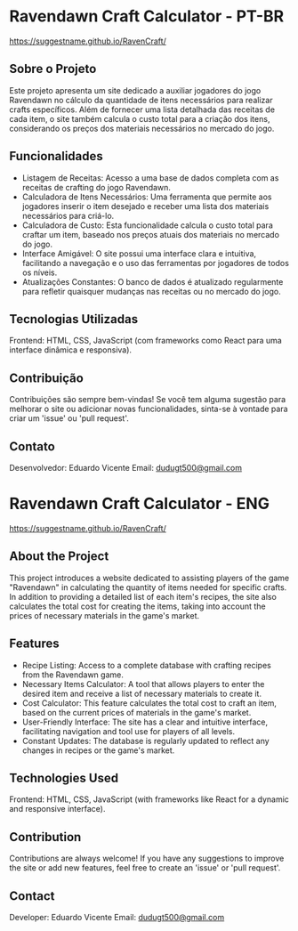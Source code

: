 # Ravendawn Craft Calculator - PT-BR

https://suggestname.github.io/RavenCraft/

## Sobre o Projeto

Este projeto apresenta um site dedicado a auxiliar jogadores do jogo Ravendawn no cálculo da quantidade de itens necessários para realizar crafts específicos. Além de fornecer uma lista detalhada das receitas de cada item, o site também calcula o custo total para a criação dos itens, considerando os preços dos materiais necessários no mercado do jogo.

## Funcionalidades

- Listagem de Receitas: Acesso a uma base de dados completa com as receitas de crafting do jogo Ravendawn.
- Calculadora de Itens Necessários: Uma ferramenta que permite aos jogadores inserir o item desejado e receber uma lista dos materiais necessários para criá-lo.
- Calculadora de Custo: Esta funcionalidade calcula o custo total para craftar um item, baseado nos preços atuais dos materiais no mercado do jogo.
- Interface Amigável: O site possui uma interface clara e intuitiva, facilitando a navegação e o uso das ferramentas por jogadores de todos os níveis.
- Atualizações Constantes: O banco de dados é atualizado regularmente para refletir quaisquer mudanças nas receitas ou no mercado do jogo.

## Tecnologias Utilizadas

Frontend: HTML, CSS, JavaScript (com frameworks como React para uma interface dinâmica e responsiva).

## Contribuição

Contribuições são sempre bem-vindas! Se você tem alguma sugestão para melhorar o site ou adicionar novas funcionalidades, sinta-se à vontade para criar um 'issue' ou 'pull request'.

## Contato
Desenvolvedor: Eduardo Vicente
Email: dudugt500@gmail.com


# Ravendawn Craft Calculator - ENG

https://suggestname.github.io/RavenCraft/

## About the Project

This project introduces a website dedicated to assisting players of the game "Ravendawn" in calculating the quantity of items needed for specific crafts. In addition to providing a detailed list of each item's recipes, the site also calculates the total cost for creating the items, taking into account the prices of necessary materials in the game's market.

## Features
- Recipe Listing: Access to a complete database with crafting recipes from the Ravendawn game.
- Necessary Items Calculator: A tool that allows players to enter the desired item and receive a list of necessary materials to create it.
- Cost Calculator: This feature calculates the total cost to craft an item, based on the current prices of materials in the game's market.
- User-Friendly Interface: The site has a clear and intuitive interface, facilitating navigation and tool use for players of all levels.
- Constant Updates: The database is regularly updated to reflect any changes in recipes or the game's market.

## Technologies Used

Frontend: HTML, CSS, JavaScript (with frameworks like React for a dynamic and responsive interface).

## Contribution

Contributions are always welcome! If you have any suggestions to improve the site or add new features, feel free to create an 'issue' or 'pull request'.

## Contact

Developer: Eduardo Vicente
Email: dudugt500@gmail.com

